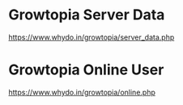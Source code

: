 # Growtopia Server Data
https://www.whydo.in/growtopia/server_data.php
# Growtopia Online User
https://www.whydo.in/growtopia/online.php

